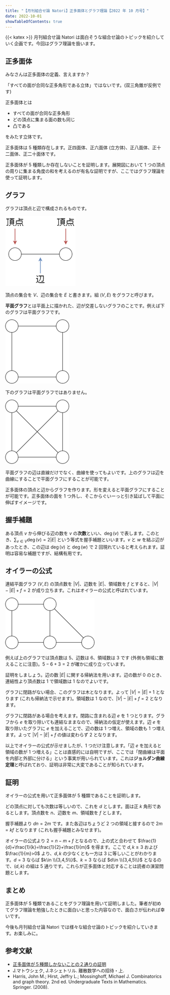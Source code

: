 ```yaml
---
title: "【月刊組合せ論 Natori】正多面体とグラフ理論【2022 年 10 月号】"
date: 2022-10-01
showTableOfContents: true
---
```


{{< katex >}}
月刊組合せ論 Natori は面白そうな組合せ論のトピックを紹介していく企画です。今回はグラフ理論を扱います。

## 正多面体

みなさんは正多面体の定義、言えますか？

「すべての面が合同な正多角形である立体」ではないです。(双三角錐が反例です)

正多面体とは

- すべての面が合同な正多角形
- どの頂点に集まる面の数も同じ
- 凸である

をみたす立体です。

正多面体は 5 種類存在します。正四面体、正六面体 (立方体)、正八面体、正十二面体、正二十面体です。

正多面体が 5 種類しか存在しないことを証明します。展開図において 1 つの頂点の周りに集まる角度の和を考えるのが有名な証明ですが、ここではグラフ理論を使って証明します。

## グラフ

グラフは頂点と辺で構成されるものです。

![](./iNbBbMM.png)

頂点の集合を $V$、辺の集合を $E$ と書きます。組 $(V,E)$ をグラフと呼びます。

**平面グラフ**とは平面上に描かれた、辺が交差しないグラフのことです。例えば下のグラフは平面グラフです。

![](./sLI5t27.png)

下のグラフは平面グラフではありません。

![](./DCfQjgm.png)

平面グラフの辺は直線だけでなく、曲線を使ってもよいです。上のグラフは辺を曲線にすることで平面グラフにすることが可能です。

正多面体の頂点と辺からグラフを作ります。形を変えると平面グラフにすることが可能です。正多面体の面を 1 つ外し、そこからぐいーっと引き延ばして平面に伸ばすイメージです。

## 握手補題

ある頂点 $v$ から伸びる辺の数を $v$ の**次数**といい、$\deg(v)$ で表します。このとき、$\sum_{v\in V}\deg(v)=2|E|$ という等式を握手補題といいます。$v$ と $w$ を結ぶ辺があったとき、この辺は $\deg(v)$ と $\deg(w)$ で 2 回現れていると考えられます。証明は容易な補題ですが、結構有用です。

## オイラーの公式

連結平面グラフ $(V,E)$ の頂点数を $|V|$、辺数を $|E|$、領域数を $f$ とすると、$|V|-|E|+f=2$ が成り立ちます。これはオイラーの公式と呼ばれています。

![](./U21el98.png)

例えば上のグラフでは頂点数は 5、辺数は 6、領域数は 3 です (外側も領域に数えることに注意)。$5-6+3=2$ が確かに成り立っています。

証明をしましょう。辺の数 $|E|$ に関する帰納法を用います。辺の数が 0 のとき、連結性より頂点数は 1 で領域数は 1 なのでよいです。

グラフに閉路がない場合、このグラフは木となります。よって $|V|=|E|+1$ となります (これも帰納法で示せます)。領域数は 1 なので、$|V|-|E|+f=2$ となります。

グラフに閉路がある場合を考えます。閉路に含まれる辺 $e$ を 1 つとります。グラフから $e$ を取り除いても連結なままなので、帰納法の仮定が使えます。辺 $e$ を取り除いたグラフに $e$ を加えることで、辺の数は 1 つ増え、領域の数も 1 つ増えます。よって $|V|-|E|+f$ の値は変わらず 2 となります。

以上でオイラーの公式が示せましたが、1 つだけ注意します。「辺 $e$ を加えると領域の数が 1 つ増える」ことは直感的には自明ですが、ここでは「閉曲線は平面を内部と外部に分ける」という事実が用いられています。これは**ジョルダン曲線定理**と呼ばれており、証明は非常に大変であることが知られています。

## 証明

オイラーの公式を用いて正多面体が 5 種類であることを証明します。

どの頂点に対しても次数は等しいので、これを $d$ とします。面は正 $k$ 角形であるとします。頂点数を $n$、辺数を $m$、領域数を $f$ とします。

握手補題より $dn=2m$ です。また各辺はちょうど 2 つの領域と接するので $2m=kf$ となります (これも握手補題とみなせます)。

オイラーの公式より $2=n-m+f$ となるので、上の式と合わせて $\frac{1}{d}+\frac{1}{k}=\frac{1}{2}+\frac{1}{m}$ を得ます。ここで $d,k\ge 3$ および $\frac{1}{m}>0$ より、$d,k$ の少なくとも一方は 3 に等しいことがわかります。$d=3$ ならば $k\in \\{3,4,5\\}$、$k=3$ ならば $d\in \\{3,4,5\\}$ となるので、$(d,k)$ の組は 5 通りです。これらが正多面体と対応することは読者の演習問題とします。

## まとめ

正多面体が 5 種類であることをグラフ理論を用いて証明しました。筆者が初めてグラフ理論を勉強したときに面白いと思った内容なので、面白さが伝われば幸いです。

今後も月刊組合せ論 Natori では様々な組合せ論のトピックを紹介していきます。お楽しみに。

## 参考文献

- [正多面体が５種類しかないことの２通りの証明](https://manabitimes.jp/math/899)
- J.マトウシェク, J.ネシェトリル. 離散数学への招待・上.
- Harris, John M.; Hirst, Jeffry L.; Mossinghoff, Michael J. Combinatorics and graph theory. 2nd ed. Undergraduate Texts in Mathematics. Springer. (2008).
